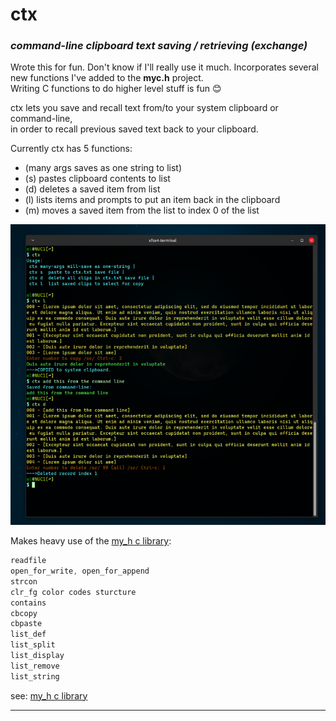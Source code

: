 # ctx
### _command-line clipboard text saving / retrieving (exchange)_

Wrote this for fun. Don't know if I'll really use it much.
Incorporates several new functions I've added to the __myc.h__ project.  
Writing C functions to do higher level stuff is fun &#x1F60A;

ctx lets you save and recall text from/to your system clipboard or command-line,  
in order to recall previous saved text back to your clipboard.

Currently ctx has 5 functions:

- (many args saves as one string to list)
- (s) pastes clipboard contents to list
- (d) deletes a saved item from list
- (l) lists items and prompts to put an item back in the clipboard
- (m) moves a saved item from the list to index 0 of the list



![ctx](images/ctx_sshot.png "ctx run at command-line")


Makes heavy use of the [my_h c library](https://github.com/MLeidel/myc "myc.h"):  
```c
readfile  
open_for_write, open_for_append  
strcon  
clr_fg color codes sturcture  
contains  
cbcopy  
cbpaste  
list_def  
list_split  
list_display  
list_remove
list_string
```

see: [my_h c library](https://github.com/MLeidel/myc "myc.h")

---

